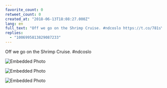 ```yaml
---
favorite_count: 0
retweet_count: 0
created_at: "2018-06-13T18:08:27.000Z"
lang: en
full_text: "Off we go on the Shrimp Cruise. #ndcoslo https://t.co/781sYzswoS"
replies:
  - "1006995813829087233"
---
```


Off we go on the Shrimp Cruise. #ndcoslo

<div class="gallery gallery-3">

![Embedded Photo](https://twitter-media-coderbyheart.s3.eu-north-1.amazonaws.com/1006961510323769348-DflyG2zX0AAapOt.jpg)

![Embedded Photo](https://twitter-media-coderbyheart.s3.eu-north-1.amazonaws.com/1006961510323769348-DflyIKSX0AE6UhY.jpg)

![Embedded Photo](https://twitter-media-coderbyheart.s3.eu-north-1.amazonaws.com/1006961510323769348-DflyJbAXcAAvFKu.jpg)

</div>
